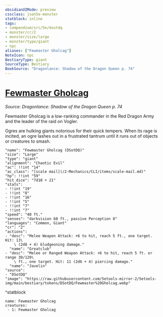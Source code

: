 ```yaml
---
obsidianUIMode: preview
cssclass: json5e-monster
statblock: inline
tags:
- compendium/src/5e/dsotdq
- monster/cr/2
- monster/size/large
- monster/type/giant
- npc
aliases: ["Fewmaster Gholcag"]
NoteIcon: npc
BestiaryType: giant
SourceType: Bestiary
BookSource: "Dragonlance: Shadow of the Dragon Queen p. 74"
---
```

# [Fewmaster Gholcag](2-Mechanics/CLI/bestiary/npc/fewmaster-gholcag-dsotdq.md)
*Source: Dragonlance: Shadow of the Dragon Queen p. 74*  

Fewmaster Gholcag is a low-ranking commander in the Red Dragon Army and the leader of the raid on Vogler.

Ogres are hulking giants notorious for their quick tempers. When its rage is incited, an ogre lashes out in a frustrated tantrum until it runs out of objects or creatures to smash.

```statblock
"name": "Fewmaster Gholcag (DSotDQ)"
"size": "Large"
"type": "giant"
"alignment": "Chaotic Evil"
"ac": !!int "14"
"ac_class": "[scale mail](/2-Mechanics/CLI/items/scale-mail.md)"
"hp": !!int "59"
"hit_dice": "7d10 + 21"
"stats":
- !!int "19"
- !!int "8"
- !!int "16"
- !!int "5"
- !!int "7"
- !!int "7"
"speed": "40 ft."
"senses": "darkvision 60 ft., passive Perception 8"
"languages": "Common, Giant"
"cr": "2"
"actions":
- "desc": "Melee Weapon Attack: +6 to hit, reach 5 ft., one target. Hit: 13\
    \ (2d8 + 4) bludgeoning damage."
  "name": "Greatclub"
- "desc": "Melee or Ranged Weapon Attack: +6 to hit, reach 5 ft. or range 30/120\
    \ ft., one target. Hit: 11 (2d6 + 4) piercing damage."
  "name": "Javelin"
"source":
- "DSotDQ"
"image": "https://raw.githubusercontent.com/5etools-mirror-2/5etools-img/main/bestiary/tokens/DSotDQ/Fewmaster%20Gholcag.webp"
```
^statblock

```encounter-table
name: Fewmaster Gholcag
creatures:
 - 1: Fewmaster Gholcag
```